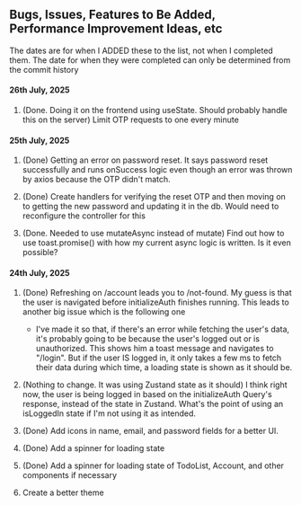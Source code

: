 ## Bugs, Issues, Features to Be Added, Performance Improvement Ideas, etc

The dates are for when I ADDED these to the list, not when I completed them. The date for when they were completed can only be determined from the commit history

#### 26th July, 2025

1. (Done. Doing it on the frontend using useState. Should probably handle this on the server) Limit OTP requests to one every minute

#### 25th July, 2025

1. (Done) Getting an error on password reset. It says password reset successfully and runs onSuccess logic even though an error was thrown by axios because the OTP didn't match.

2. (Done) Create handlers for verifying the reset OTP and then moving on to getting the new password and updating it in the db. Would need to reconfigure the controller for this

3. (Done. Needed to use mutateAsync instead of mutate) Find out how to use toast.promise() with how my current async logic is written. Is it even possible?

#### 24th July, 2025

1. (Done) Refreshing on /account leads you to /not-found. My guess is that the user is navigated before initializeAuth finishes running. This leads to another big issue which is the following one
   - I've made it so that, if there's an error while fetching the user's data, it's probably going to be because the user's logged out or is unauthorized. This shows him a toast message and navigates to "/login". But if the user IS logged in, it only takes a few ms to fetch their data during which time, a loading state is shown as it should be.

2. (Nothing to change. It was using Zustand state as it should) I think right now, the user is being logged in based on the initializeAuth Query's response, instead of the state in Zustand. What's the point of using an isLoggedIn state if I'm not using it as intended.

3. (Done) Add icons in name, email, and password fields for a better UI.

4. (Done) Add a spinner for loading state

5. (Done) Add a spinner for loading state of TodoList, Account, and other components if necessary

6. Create a better theme
